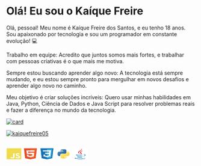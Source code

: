 # Olá! Eu sou o Kaíque Freire

Olá, pessoal! Meu nome é Kaíque Freire dos Santos, e eu tenho 18 anos. Sou apaixonado por tecnologia e sou um programador em constante evolução! 💻

Trabalho em equipe: Acredito que juntos somos mais fortes, e trabalhar com pessoas criativas é o que mais me motiva.

Sempre estou buscando aprender algo novo: A tecnologia está sempre mudando, e eu estou sempre pronto para mergulhar em novos desafios e aprender algo novo no caminho.

Meu objetivo é criar soluções incríveis: Quero usar minhas habilidades em Java, Python, Ciência de Dados e Java Script para resolver problemas reais e fazer a diferença no mundo da tecnologia.

[![card](https://github-readme-stats.vercel.app/api?username=kaiquefreire05&theme=merko)](https://github.com/anuraghazra/github-readme-stats)

[![kaiquefreire05](https://github-readme-stats.vercel.app/api/top-langs/?username=kaiquefreire05&hide=html&layout=compact&theme=merko)](https://github.com/anuraghazra/github-readme-stats)

<div style="display: inline_block"><br>
  <img align="center" alt="Kaique-Js" height="30" width="40" src="https://raw.githubusercontent.com/devicons/devicon/master/icons/javascript/javascript-plain.svg">
  <img align="center" alt="Kaique-HTML" height="30" width="40" src="https://raw.githubusercontent.com/devicons/devicon/master/icons/html5/html5-original.svg">
  <img align="center" alt="Kaique-CSS" height="30" width="40" src="https://raw.githubusercontent.com/devicons/devicon/master/icons/css3/css3-original.svg">
  <img align="center" alt="Kaique-Python" height="30" width="40" src="https://raw.githubusercontent.com/devicons/devicon/master/icons/python/python-original.svg">
  <img align="center" alt="Kaique-Java" height="30" width="40" src="https://raw.githubusercontent.com/devicons/devicon/master/icons/java/java-original.svg">
  
  ##

